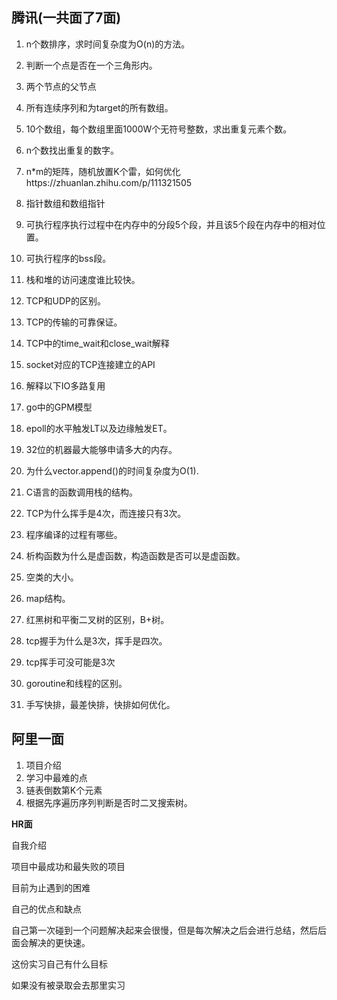 ## 腾讯(一共面了7面)

1. n个数排序，求时间复杂度为O(n)的方法。
2. 判断一个点是否在一个三角形内。
3. 两个节点的父节点
4. 所有连续序列和为target的所有数组。
5. 10个数组，每个数组里面1000W个无符号整数，求出重复元素个数。
6. n个数找出重复的数字。
7. n*m的矩阵，随机放置K个雷，如何优化https://zhuanlan.zhihu.com/p/111321505
8. 指针数组和数组指针
9. 可执行程序执行过程中在内存中的分段5个段，并且该5个段在内存中的相对位置。
10. 可执行程序的bss段。
11. 栈和堆的访问速度谁比较快。
12. TCP和UDP的区别。
13. TCP的传输的可靠保证。
14. TCP中的time_wait和close_wait解释
15. socket对应的TCP连接建立的API
16. 解释以下IO多路复用
17. go中的GPM模型
18. epoll的水平触发LT以及边缘触发ET。
19. 32位的机器最大能够申请多大的内存。
20. 为什么vector.append()的时间复杂度为O(1).
21. C语言的函数调用栈的结构。
22. TCP为什么挥手是4次，而连接只有3次。
23. 程序编译的过程有哪些。
24. 析构函数为什么是虚函数，构造函数是否可以是虚函数。
25. 空类的大小。



26. map结构。
27. 红黑树和平衡二叉树的区别，B+树。
28. tcp握手为什么是3次，挥手是四次。
29. tcp挥手可没可能是3次
30. goroutine和线程的区别。
31. 手写快排，最差快排，快排如何优化。



## 阿里一面

1. 项目介绍
2. 学习中最难的点
3. 链表倒数第K个元素
4. 根据先序遍历序列判断是否时二叉搜索树。



**HR面**

自我介绍

项目中最成功和最失败的项目

目前为止遇到的困难

自己的优点和缺点

自己第一次碰到一个问题解决起来会很慢，但是每次解决之后会进行总结，然后后面会解决的更快速。

这份实习自己有什么目标

如果没有被录取会去那里实习